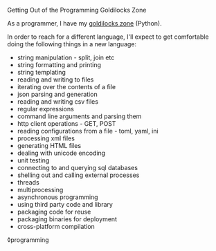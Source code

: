 Getting Out of the Programming Goldilocks Zone

As a programmer, I have my [goldilocks zone](2020-05-06-06-happy-python.html) (Python).

In order to reach for a different language, I'll expect to get comfortable doing the following things in a new language:

* string manipulation - split, join etc
* string formatting and printing
* string templating
* reading and writing to files
* iterating over the contents of a file
* json parsing and generation
* reading and writing csv files
* regular expressions
* command line arguments and parsing them
* http client operations - GET, POST
* reading configurations from a file - toml, yaml, ini
* processing xml files
* generating HTML files
* dealing with unicode encoding
* unit testing
* connecting to and querying sql databases
* shelling out and calling external processes
* threads
* multiprocessing
* asynchronous programming
* using third party code and library
* packaging code for reuse
* packaging binaries for deployment
* cross-platform compilation

◊programming
